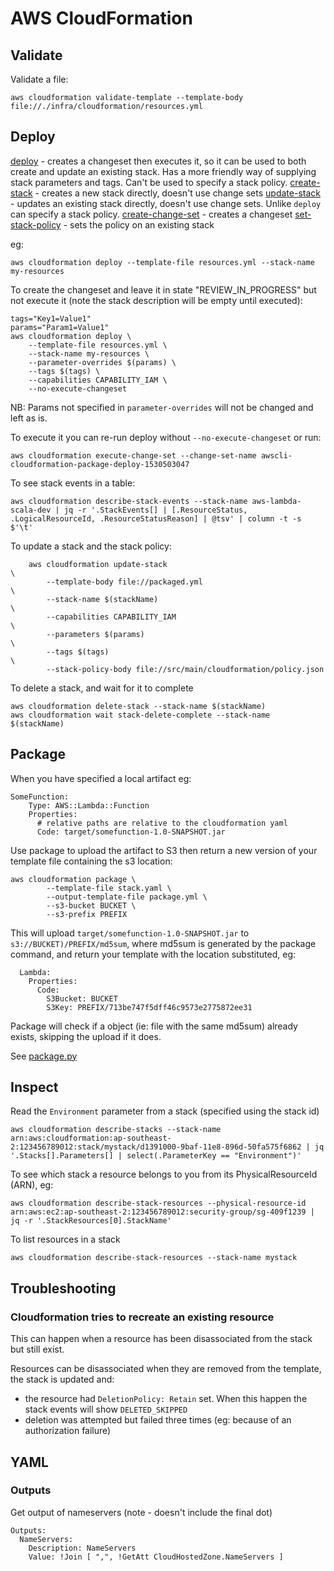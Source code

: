 # AWS CloudFormation

## Validate

Validate a file:

```
aws cloudformation validate-template --template-body file://./infra/cloudformation/resources.yml
```

## Deploy

[deploy](https://docs.aws.amazon.com/cli/latest/reference/cloudformation/deploy/index.html) - creates a changeset then executes it, so it can be used to both create and update an existing stack. Has a more friendly way of supplying stack parameters and tags. Can't be used to specify a stack policy.
[create-stack](https://docs.aws.amazon.com/cli/latest/reference/cloudformation/create-stack.html) - creates a new stack directly, doesn't use change sets
[update-stack](https://docs.aws.amazon.com/cli/latest/reference/cloudformation/update-stack.html) - updates an existing stack directly, doesn't use change sets. Unlike `deploy` can specify a stack policy.
[create-change-set](https://docs.aws.amazon.com/cli/latest/reference/cloudformation/create-change-set.html) - creates a changeset
[set-stack-policy](https://docs.aws.amazon.com/cli/latest/reference/cloudformation/set-stack-policy.html) - sets the policy on an existing stack

eg:

```
aws cloudformation deploy --template-file resources.yml --stack-name my-resources
```

To create the changeset and leave it in state "REVIEW_IN_PROGRESS" but not execute it (note the stack description will be empty until executed):

```
tags="Key1=Value1"
params="Param1=Value1"
aws cloudformation deploy \
    --template-file resources.yml \
    --stack-name my-resources \
    --parameter-overrides $(params) \
    --tags $(tags) \
    --capabilities CAPABILITY_IAM \
    --no-execute-changeset
```

NB: Params not specified in `parameter-overrides` will not be changed and left as is.

To execute it you can re-run deploy without `--no-execute-changeset` or run:

```
aws cloudformation execute-change-set --change-set-name awscli-cloudformation-package-deploy-1530503047
```

To see stack events in a table:

```
aws cloudformation describe-stack-events --stack-name aws-lambda-scala-dev | jq -r '.StackEvents[] | [.ResourceStatus, .LogicalResourceId, .ResourceStatusReason] | @tsv' | column -t -s $'\t'
```

To update a stack and the stack policy:

```
    aws cloudformation update-stack                                         \
        --template-body file://packaged.yml                                 \
        --stack-name $(stackName)                                           \
        --capabilities CAPABILITY_IAM                                       \
        --parameters $(params)                                              \
        --tags $(tags)                                                      \
        --stack-policy-body file://src/main/cloudformation/policy.json
```

To delete a stack, and wait for it to complete

```
aws cloudformation delete-stack --stack-name $(stackName)
aws cloudformation wait stack-delete-complete --stack-name $(stackName)
```

## Package

When you have specified a local artifact eg:

```
SomeFunction:
    Type: AWS::Lambda::Function
    Properties:
      # relative paths are relative to the cloudformation yaml
      Code: target/somefunction-1.0-SNAPSHOT.jar
```

Use package to upload the artifact to S3 then return a new version of your template file containing the s3 location:

```
aws cloudformation package \
        --template-file stack.yaml \
        --output-template-file package.yml \
        --s3-bucket BUCKET \
        --s3-prefix PREFIX
```

This will upload `target/somefunction-1.0-SNAPSHOT.jar` to `s3://BUCKET)/PREFIX/md5sum`, where md5sum is generated by the package command, and return your template with the location substituted, eg:

```
  Lambda:
    Properties:
      Code:
        S3Bucket: BUCKET
        S3Key: PREFIX/713be747f5dff46c9573e2775872ee31
```

Package will check if a object (ie: file with the same md5sum) already exists, skipping the upload if it does.

See [package.py](https://github.com/aws/aws-cli/blob/master/awscli/customizations/cloudformation/package.py#L126)

## Inspect

Read the `Environment` parameter from a stack (specified using the stack id)

```
aws cloudformation describe-stacks --stack-name arn:aws:cloudformation:ap-southeast-2:123456789012:stack/mystack/d1391000-9baf-11e8-896d-50fa575f6862 | jq '.Stacks[].Parameters[] | select(.ParameterKey == "Environment")'
```

To see which stack a resource belongs to you from its PhysicalResourceId (ARN), eg:

```
aws cloudformation describe-stack-resources --physical-resource-id arn:aws:ec2:ap-southeast-2:123456789012:security-group/sg-409f1239 | jq -r '.StackResources[0].StackName'
```

To list resources in a stack

```
aws cloudformation describe-stack-resources --stack-name mystack
```

## Troubleshooting

### Cloudformation tries to recreate an existing resource

This can happen when a resource has been disassociated from the stack but still exist.

Resources can be disassociated when they are removed from the template, the stack is updated and:

- the resource had `DeletionPolicy: Retain` set. When this happen the stack events will show `DELETED_SKIPPED`
- deletion was attempted but failed three times (eg: because of an authorization failure)

## YAML

### Outputs

Get output of nameservers (note - doesn't include the final dot)

```
Outputs:
  NameServers:
    Description: NameServers
    Value: !Join [ ",", !GetAtt CloudHostedZone.NameServers ]
```
